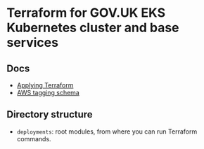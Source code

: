 # Terraform for GOV.UK EKS Kubernetes cluster and base services

## Docs

* [Applying Terraform](docs/applying-terraform.md)
* [AWS tagging schema](docs/tagging-guide.md)

## Directory structure

* `deployments`: root modules, from where you can run Terraform commands.
